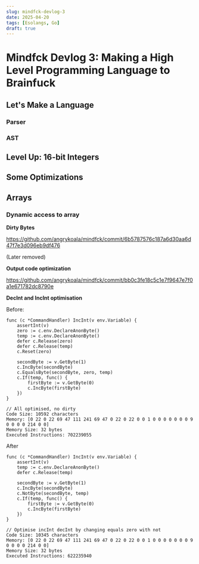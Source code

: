 ```yaml
---
slug: mindfck-devlog-3
date: 2025-04-20
tags: [Esolangs, Go]
draft: true
---
```


# Mindfck Devlog 3: Making a High Level Programming Language to Brainfuck

## Let's Make a Language

### Parser

### AST

## Level Up: 16-bit Integers

## Some Optimizations

## Arrays

### Dynamic access to array

**Dirty Bytes**

https://github.com/angrykoala/mindfck/commit/6b5787576c187a6d30aa6d47f7e3d096eb9df476

(Later removed)

**Output code optimization**

https://github.com/angrykoala/mindfck/commit/bb0c3fe18c5c1e7f9647e7f0a1e671782dc8790e

**DecInt and IncInt optimisation**

Before:

```
func (c *CommandHandler) IncInt(v env.Variable) {
	assertInt(v)
	zero := c.env.DeclareAnonByte()
	temp := c.env.DeclareAnonByte()
	defer c.Release(zero)
	defer c.Release(temp)
	c.Reset(zero)

	secondByte := v.GetByte(1)
	c.IncByte(secondByte)
	c.EqualsByte(secondByte, zero, temp)
	c.If(temp, func() {
		firstByte := v.GetByte(0)
		c.IncByte(firstByte)
	})
}
```

```
// All optimised, no dirty
Code Size: 10592 characters
Memory: [0 22 0 22 69 47 111 241 69 47 0 22 0 22 0 0 1 0 0 0 0 0 0 0 9 0 0 0 0 214 0 0]
Memory Size: 32 bytes
Executed Instructions: 702239055
```

After

```
func (c *CommandHandler) IncInt(v env.Variable) {
	assertInt(v)
	temp := c.env.DeclareAnonByte()
	defer c.Release(temp)

	secondByte := v.GetByte(1)
	c.IncByte(secondByte)
	c.NotByte(secondByte, temp)
	c.If(temp, func() {
		firstByte := v.GetByte(0)
		c.IncByte(firstByte)
	})
}
```

```
// Optimise incInt decInt by changing equals zero with not
Code Size: 10345 characters
Memory: [0 22 0 22 69 47 111 241 69 47 0 22 0 22 0 0 1 0 0 0 0 0 0 0 9 0 0 0 0 214 0 0]
Memory Size: 32 bytes
Executed Instructions: 622235940
```

[^1]: [Wikipedia - Brainfuck Language Design](https://en.wikipedia.org/wiki/Brainfuck#Language_design)
[^2]: [Nayuki Brainfuck Interpreter](https://www.nayuki.io/page/brainfuck-interpreter-javascript)
[^3]: [The Go Programming Language](https://go.dev/)
[^4]: Using `#` as a debugging breakpoint is not unique to this interpreter, [kvbc's Brainfuck IDE](https://kvbc.github.io/bf-ide/) provides a similar feature.
[^5]: [esolangs.org Brainfuck algorithms](https://esolangs.org/wiki/Brainfuck_algorithms)
